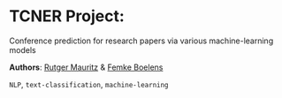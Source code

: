 # TCNER Project:
Conference prediction for research papers via various machine-learning models

**Authors**: [Rutger Mauritz](https://github.com/RRMauritz) & [Femke Boelens](https://github.com/femke1997)


`NLP`, `text-classification`, `machine-learning`
